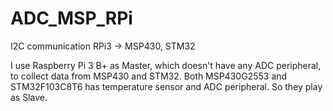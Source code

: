 # ADC_MSP_RPi
I2C communication RPi3 -> MSP430, STM32

I use Raspberry Pi 3 B+ as Master, which doesn't have any ADC peripheral, to collect data from MSP430 and STM32. Both MSP430G2553 and STM32F103C8T6 has temperature sensor and ADC peripheral. So they play as Slave.


